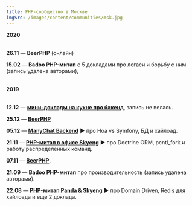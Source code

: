 ```yaml
---
title: PHP-сообщество в Москве
imgSrc: /images/content/communities/msk.jpg
---
```


**2020**<br><br>

**26.11** — **BeerPHP** (онлайн)

**15.02** — **Badoo PHP-митап** c 5 докладами про легаси и борьбу с ним (запись удалена авторами),

<br>**2019**<br><br>

**12.12** — **[мини-доклады на кухне про бэкенд](https://habr.com/ru/company/badoo/blog/479420/)**, запись не велась.

**25.12** — **[BeerPHP](https://www.meetup.com/ru-RU/BeerPHP-Moscow/events/267315067/)**

**05.12** — **[ManyChat Backend](https://www.youtube.com/playlist?list=PLIfURI1S1wkAZDYHzAg3ezpaTHRif9miu)** ▶️ про Hoa vs Symfony, БД и хайлоад.

**21.11** — **[PHP-митап в офисе Skyeng](https://www.youtube.com/watch?v=wfkLPF0pJmQ)** ▶️ про Doctrine ORM, pcntl_fork и работу распределенных команд.

**07.11** — **[BeerPHP](https://github.com/beerphp/moscow)**.

**21.09** — **Badoo PHP-митап** про производительность (запись удалена авторами).

**22.08** — **[PHP-митап Panda & Skyeng](https://www.youtube.com/watch?v=ks3t_Z9st8k)** ▶️ про Domain Driven, Redis для хайлоада и еще 2 доклада.
